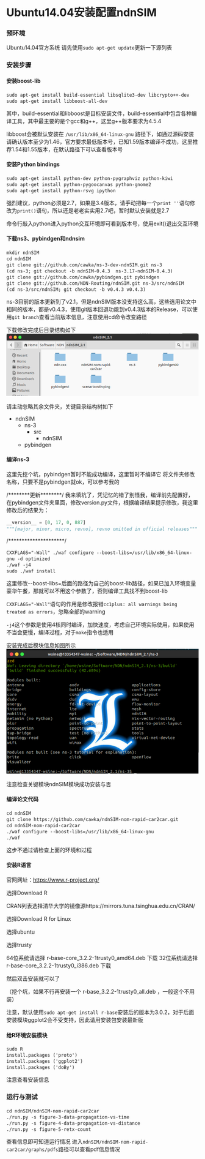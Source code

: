 # Ubuntu14.04安装配置ndnSIM

### 预环境
Ubuntu14.04官方系统
请先使用`sudo apt-get update`更新一下源列表

### 安装步骤

#### 安装boost-lib

```
sudo apt-get install build-essential libsqlite3-dev libcrypto++-dev
sudo apt-get install libboost-all-dev
```

其中，build-essential和libboost是目标安装文件，build-essential中包含各种编译工具，其中最主要的是个gcc和g++，这里g++版本要求为4.5.4

libboost会被默认安装在 `/usr/lib/x86_64-linux-gnu` 路径下，如通过源码安装请确认版本至少为1.46，官方要求最低版本号，已知1.59版本编译不成功，这里推荐1.54和1.55版本，在默认路径下可以查看版本号

#### 安装Python bindings 

```
sudo apt-get install python-dev python-pygraphviz python-kiwi
sudo apt-get install python-pygoocanvas python-gnome2
sudo apt-get install python-rsvg ipython
```

强烈建议，python必须是2.7，如果是3.4版本，请手动把每一个`print ''`语句修改为`print()`语句，所以还是老老实实用2.7吧，暂时默认安装就是2.7

命令行敲入python进入python交互环境即可看到版本号，使用exit()退出交互环境
#### 下载ns3、pybindgen和ndnsim

```
mkdir ndnSIM
cd ndnSIM
git clone git://github.com/cawka/ns-3-dev-ndnSIM.git ns-3
(cd ns-3; git checkout -b ndnSIM-0.4.3  ns-3.17-ndnSIM-0.4.3)
git clone git://github.com/cawka/pybindgen.git pybindgen
git clone git://github.com/NDN-Routing/ndnSIM.git ns-3/src/ndnSIM
(cd ns-3/src/ndnSIM; git checkout -b v0.4.3 v0.4.3)
```

ns-3目前的版本更新到了v2.1，但是ndnSIM版本没支持这么高，这些选用论文中相同的版本，都是v0.4.3，使用git版本回退功能到v0.4.3版本的Release，可以使用`git branch`查看当前版本信息，注意使用cd命令改变路径

下载修改完成后目录结构如下
![](/images/wsine-blog-image437.png)

请主动忽略其余文件夹，关键目录结构树如下
- ndnSIM
	- ns-3
		- src
			- ndnSIM
	- pybindgen

#### 编译ns-3

这里先挖个坑，pybindgen暂时不能成功编译，这里暂时不编译它
将文件夹修改名称，只要不是pybindgen就ok，可以参考我的

/\*\*\*\*\*\*\*\*更新\*\*\*\*\*\*\*\*/
我来填坑了，凭记忆的错了别怪我，编译前先配置好，在pybindgen文件夹里面，修改version.py文件，根据编译结果提示修改，我这里修改后的结果为：
```python
__version__ = [0, 17, 0, 887]
"""[major, minor, micro, revno], revno omitted in official releases"""
```
/\*\*\*\*\*\*\*\*\*\*\*\*\*\*\*\*\*\*\*\*\*/

```
CXXFLAGS="-Wall" ./waf configure --boost-libs=/usr/lib/x86_64-linux-gnu -d optimized
./waf -j4
sudo ./waf install
```

这里修改--boost-libs=后面的路径为自己的boost-lib路径，如果已加入环境变量豪华午餐，那就可以不用这个参数了，否则编译工具找不到boost-lib

`CXXFLAGS="-Wall"`语句的作用是修改报错`cc1plus: all warnings being treated as errors`，忽略全部的warning

`-j4`这个参数是使用4核同时编译，加快速度，考虑自己环境实际使用，如果使用不当会更慢，编译过程，对于`make`指令也适用

安装完成后模块信息如图所示
![](/images/wsine-blog-image438.png)

注意检查关键模块ndnSIM模块成功安装与否


#### 编译论文代码

```
cd ndnSIM
git clone https://github.com/cawka/ndnSIM-nom-rapid-car2car.git
cd ndnSIM-nom-rapid-car2car
./waf configure --boost-libs=/usr/lib/x86_64-linux-gnu
./waf
```

这步不通过请检查上面的环境和过程

#### 安装R语言

官网网址：https://www.r-project.org/

选择Download R

CRAN列表选择清华大学的镜像源https://mirrors.tuna.tsinghua.edu.cn/CRAN/

选择Download R for Linux

选择ubuntu

选择trusty

64位系统请选择 r-base-core_3.2.2-1trusty0_amd64.deb 下载
32位系统请选择 r-base-core_3.2.2-1trusty0_i386.deb 下载

然后双击安装就可以了

（挖个坑，如果不行再安装一个 r-base_3.2.2-1trusty0_all.deb ，一般这个不用装）

注意，默认使用`sudo apt-get install r-base`安装后的版本为3.0.2，对于后面安装模块ggplot2会不受支持，因此请用安装包安装最新版

#### 给R环境安装模块

```
sudo R
install.packages ('proto')
install.packages ('ggplot2')
install.packages ('doBy')
```

注意查看安装信息

### 运行与测试

```
cd ndnSIM/ndnSIM-nom-rapid-car2car
./run.py -s figure-3-data-propagation-vs-time
./run.py -s figure-4-data-propagation-vs-distance
./run.py -s figure-5-retx-count
```

查看信息即可知道运行情况
进入`ndnSIM/ndnSIM-nom-rapid-car2car/graphs/pdfs`路径可以查看pdf信息情况
